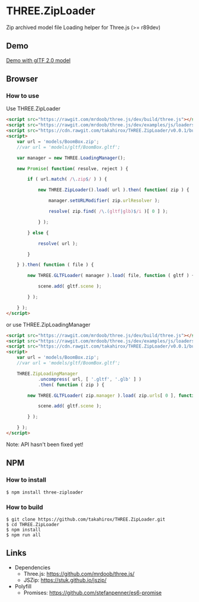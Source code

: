 # THREE.ZipLoader
Zip archived model file Loading helper for Three.js (>= r89dev)

## Demo

[Demo with glTF 2.0 model](https://cdn.rawgit.com/takahirox/THREE.ZipLoader/v0.0.1/index.html)

## Browser

### How to use

Use THREE.ZipLoader

```html
<script src="https://rawgit.com/mrdoob/three.js/dev/build/three.js"></script>
<script src="https://rawgit.com/mrdoob/three.js/dev/examples/js/loaders/GLTFLoader.js"></script>
<script src="https://cdn.rawgit.com/takahirox/THREE.ZipLoader/v0.0.1/build/ziploader.min.js"></script>
<script>
	var url = 'models/BoomBox.zip';
	//var url = 'models/gltf/BoomBox.gltf';

	var manager = new THREE.LoadingManager();

	new Promise( function( resolve, reject ) {

		if ( url.match( /\.zip$/ ) ) {

			new THREE.ZipLoader().load( url ).then( function( zip ) {

				manager.setURLModifier( zip.urlResolver );

				resolve( zip.find( /\.(gltf|glb)$/i )[ 0 ] );

			} );

		} else {

			resolve( url );

		}

	} ).then( function ( file ) {

		new THREE.GLTFLoader( manager ).load( file, function ( gltf ) {

			scene.add( gltf.scene );

		} );

	} );
</script>
```

or use THREE.ZipLoadingManager

```html
<script src="https://rawgit.com/mrdoob/three.js/dev/build/three.js"></script>
<script src="https://rawgit.com/mrdoob/three.js/dev/examples/js/loaders/GLTFLoader.js"></script>
<script src="https://cdn.rawgit.com/takahirox/THREE.ZipLoader/v0.0.1/build/ziploader.min.js"></script>
<script>
	var url = 'models/BoomBox.zip';
	//var url = 'models/gltf/BoomBox.gltf';

	THREE.ZipLoadingManager
			.uncompress( url, [ '.gltf', '.glb' ] )
			.then( function ( zip ) {

		new THREE.GLTFLoader( zip.manager ).load( zip.urls[ 0 ], function ( gltf ) {

			scene.add( gltf.scene );

		} );

	} );
</script>
```

Note: API hasn't been fixed yet!

## NPM

### How to install

```
$ npm install three-ziploader
```

### How to build

```
$ git clone https://github.com/takahirox/THREE.ZipLoader.git
$ cd THREE.ZipLoader
$ npm install
$ npm run all
```

## Links
- Dependencies
  - Three.js: https://github.com/mrdoob/three.js/
  - JSZip: https://stuk.github.io/jszip/
- Polyfill
  - Promises: https://github.com/stefanpenner/es6-promise
